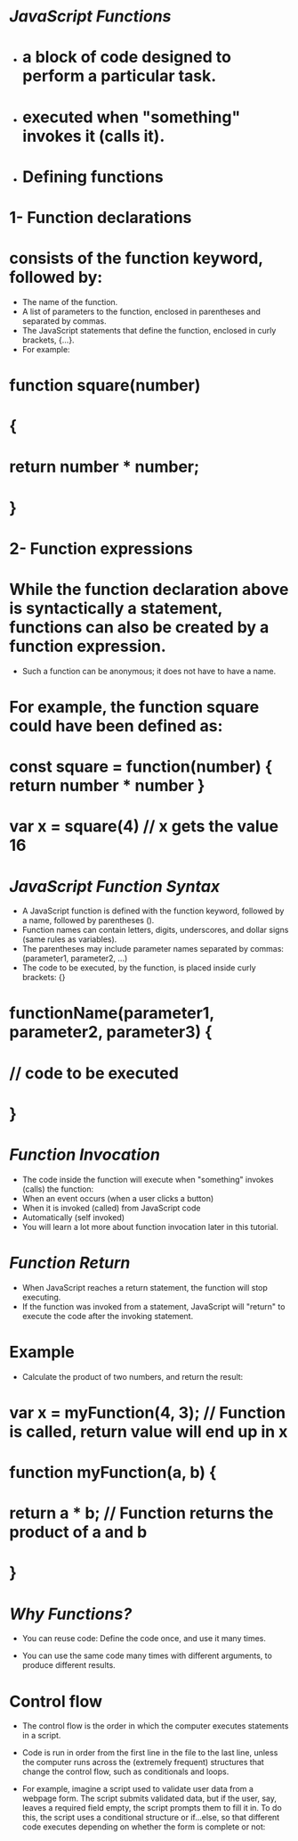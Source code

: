 # **_JavaScript Functions_**
* #  a block of code designed to perform a particular task.
* # executed when "something" invokes it (calls it).
* # Defining functions
# 1- Function declarations
# consists of the function keyword, followed by:

* The name of the function.
* A list of parameters to the function, enclosed in parentheses and separated by commas.
* The JavaScript statements that define the function, enclosed in curly brackets, {...}.
* For example:
# function square(number) 
# {
# return number * number;
# }
# 2- Function expressions
# While the function declaration above is syntactically a statement, functions can also be created by a function expression.
* Such a function can be anonymous; it does not have to have a name. 
# For example, the function square could have been defined as:
# const square = function(number) { return number * number }
# var x = square(4) // x gets the value 16
# **_JavaScript Function Syntax_**
* A JavaScript function is defined with the function keyword, followed by a name, followed by parentheses ().
* Function names can contain letters, digits, underscores, and dollar signs (same rules as variables).
* The parentheses may include parameter names separated by commas:
(parameter1, parameter2, ...)
* The code to be executed, by the function, is placed inside curly brackets: {}
 # functionName(parameter1, parameter2, parameter3) {
# // code to be executed
# }
# **_Function Invocation_**
* The code inside the function will execute when "something" invokes (calls) the function:
* When an event occurs (when a user clicks a button)
* When it is invoked (called) from JavaScript code
* Automatically (self invoked)
* You will learn a lot more about function invocation later in this tutorial.
# **_Function Return_**
* When JavaScript reaches a return statement, the function will stop executing.
* If the function was invoked from a statement, JavaScript will "return" to execute the code after the invoking statement.
# Example
* Calculate the product of two numbers, and return the result:

# var x = myFunction(4, 3);   // Function is called, return value will end up in x
# function myFunction(a, b) {
# return a * b;             // Function returns the product of a and b
# }
# **_Why Functions?_**
* You can reuse code: Define the code once, and use it many times.

* You can use the same code many times with different arguments, to produce different results.

# **Control flow**
* The control flow is the order in which the computer executes statements in a script.

* Code is run in order from the first line in the file to the last line, unless the computer runs across the (extremely frequent) structures that change the control flow, such as conditionals and loops. 
* For example, imagine a script used to validate user data from a webpage form. The script submits validated data, but if the user, say, leaves a required field empty, the script prompts them to fill it in. To do this, the script uses a conditional structure or if...else, so that different code executes depending on whether the form is complete or not: